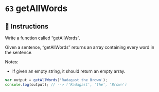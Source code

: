 # `63` getAllWords

## 📝 Instructions

Write a function called “getAllWords”.

Given a sentence, “getAllWords” returns an array containing every word in the sentence.

Notes:
* If given an empty string, it should return an empty array.

```Javascript
var output = getAllWords('Radagast the Brown');
console.log(output); // --> ['Radagast', 'the', 'Brown']
```